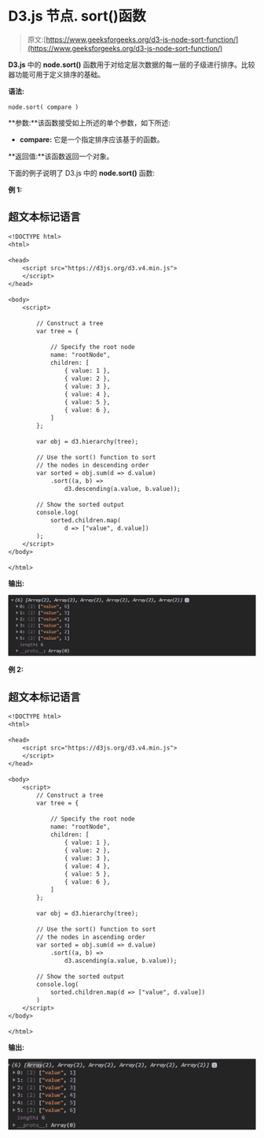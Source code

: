 # D3.js 节点. sort()函数

> 原文:[https://www.geeksforgeeks.org/d3-js-node-sort-function/](https://www.geeksforgeeks.org/d3-js-node-sort-function/)

**D3.js** 中的 **node.sort()** 函数用于对给定层次数据的每一层的子级进行排序。比较器功能可用于定义排序的基础。

**语法:**

```
node.sort( compare )
```

**参数:**该函数接受如上所述的单个参数，如下所述:

*   **compare:** 它是一个指定排序应该基于的函数。

**返回值:**该函数返回一个对象。

下面的例子说明了 D3.js 中的 **node.sort()** 函数:

**例 1:**

## 超文本标记语言

```
<!DOCTYPE html>
<html>

<head>
    <script src="https://d3js.org/d3.v4.min.js">
    </script>
</head>

<body>
    <script>

        // Construct a tree
        var tree = {

            // Specify the root node
            name: "rootNode",
            children: [
                { value: 1 },
                { value: 2 },
                { value: 3 },
                { value: 4 },
                { value: 5 },
                { value: 6 },
            ]
        };

        var obj = d3.hierarchy(tree);

        // Use the sort() function to sort
        // the nodes in descending order
        var sorted = obj.sum(d => d.value)
            .sort((a, b) =>
                d3.descending(a.value, b.value));

        // Show the sorted output
        console.log(
            sorted.children.map(
                d => ["value", d.value])
        );
    </script>
</body>

</html>
```

**输出:**

[![](img/01444fe1968933daeddf59375f87be41.png)](https://media.geeksforgeeks.org/wp-content/uploads/20200824123045/01159.png)

**例 2:**

## 超文本标记语言

```
<!DOCTYPE html>
<html>

<head>
    <script src="https://d3js.org/d3.v4.min.js">
    </script>
</head>

<body>
    <script>
        // Construct a tree
        var tree = {

            // Specify the root node
            name: "rootNode",
            children: [
                { value: 1 },
                { value: 2 },
                { value: 3 },
                { value: 4 },
                { value: 5 },
                { value: 6 },
            ]
        };

        var obj = d3.hierarchy(tree);

        // Use the sort() function to sort
        // the nodes in ascending order
        var sorted = obj.sum(d => d.value)
            .sort((a, b) =>
                d3.ascending(a.value, b.value));

        // Show the sorted output
        console.log(
            sorted.children.map(d => ["value", d.value])
        )
    </script>
</body>

</html>
```

**输出:**

[![](img/fcae88cefc8be0e2ab812f88d8abffc8.png)](https://media.geeksforgeeks.org/wp-content/uploads/20200824123129/01160.png)
